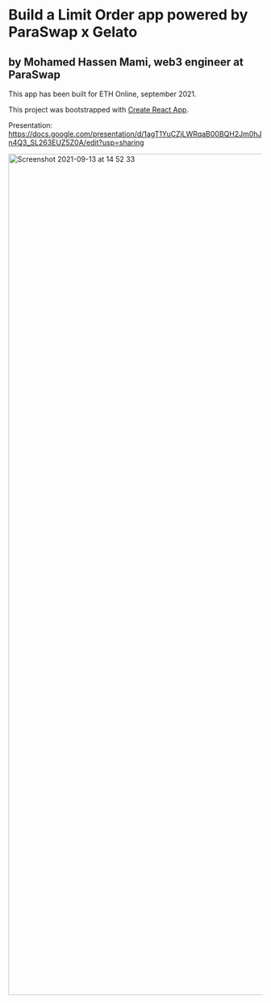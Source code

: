 # Build a Limit Order app powered by ParaSwap x Gelato
## by Mohamed Hassen Mami, web3 engineer at ParaSwap

This app has been built for ETH Online, september 2021. 

This project was bootstrapped with [Create React App](https://github.com/facebook/create-react-app).

Presentation: https://docs.google.com/presentation/d/1agT1YuCZjLWRqaB00BQH2Jm0hJn4Q3_SL263EUZ5Z0A/edit?usp=sharing

<img width="1664" alt="Screenshot 2021-09-13 at 14 52 33" src="https://user-images.githubusercontent.com/5844302/133113644-7fbe3c70-62b9-4513-97e9-ff7622135083.png">
